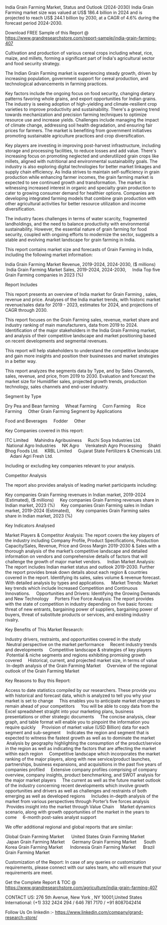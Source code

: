 India Grain Farming Market, Status and Outlook (2024-2030)
India Grain Farming market size was valued at US$ 186.4 billion in 2024 and is projected to reach US$ 244.1 billion by 2030, at a CAGR of 4.6% during the forecast period 2024-2030.

Download FREE Sample of this Report @ https://www.grandresearchstore.com/report-sample/india-grain-farming-407

Cultivation and production of various cereal crops including wheat, rice, maize, and millets, forming a significant part of India's agricultural sector and food security strategy.

The Indian Grain Farming market is experiencing steady growth, driven by increasing population, government support for cereal production, and technological advancements in farming practices.

Key factors include the ongoing focus on food security, changing dietary patterns favoring whole grains, and export opportunities for Indian grains. The industry is seeing adoption of high-yielding and climate-resilient crop varieties to improve productivity and sustainability. There's a growing trend towards mechanization and precision farming techniques to optimize resource use and increase yields. Challenges include managing the impact of climate change, addressing soil health degradation, and ensuring fair prices for farmers. The market is benefiting from government initiatives promoting sustainable agriculture practices and crop diversification.

Key players are investing in improving post-harvest infrastructure, including storage and processing facilities, to reduce losses and add value. There's increasing focus on promoting neglected and underutilized grain crops like millets, aligned with nutritional and environmental sustainability goals. The industry is also exploring digital technologies for better market linkages and supply chain efficiency. As India strives to maintain self-sufficiency in grain production while enhancing farmer incomes, the grain farming market is expected to see continued growth and transformation. The market is witnessing increased interest in organic and specialty grain production to cater to growing consumer demand for healthier options. Companies are developing integrated farming models that combine grain production with other agricultural activities for better resource utilization and income diversification.

The industry faces challenges in terms of water scarcity, fragmented landholdings, and the need to balance productivity with environmental sustainability. However, the essential nature of grain farming for food security, coupled with ongoing efforts to modernize the sector, suggests a stable and evolving market landscape for grain farming in India.

This report contains market size and forecasts of Grain Farming in India, including the following market information:

India Grain Farming Market Revenue, 2019-2024, 2024-2030, ($ millions)
    India Grain Farming Market Sales, 2019-2024, 2024-2030,
    India Top five Grain Farming companies in 2023 (%)

Report Includes

This report presents an overview of India market for Grain Farming , sales, revenue and price. Analyses of the India market trends, with historic market revenue/sales data for 2019 - 2023, estimates for 2024, and projections of CAGR through 2030.

This report focuses on the Grain Farming sales, revenue, market share and industry ranking of main manufacturers, data from 2019 to 2024. Identification of the major stakeholders in the India Grain Farming market, and analysis of their competitive landscape and market positioning based on recent developments and segmental revenues.

This report will help stakeholders to understand the competitive landscape and gain more insights and position their businesses and market strategies in a better way.

This report analyzes the segments data by Type, and by Sales Channels, sales, revenue, and price, from 2019 to 2030. Evaluation and forecast the market size for Humidifier sales, projected growth trends, production technology, sales channels and end-user industry.

Segment by Type

Dry Pea and Bean farming
    Wheat Farming
    Corn Farming
    Rice Farming
    Other Grain Farming
Segment by Applications

Food and Beverages
    Fodder
    Other

Key Companies covered in this report:

ITC Limited
    Mahindra Agribusiness
    Ruchi Soya Industries Ltd.
    National Agro Industries
    NK Agro
    Venkatesh Agro Processing
    Shakti Bhog Foods Ltd.
    KRBL Limited
    Gujarat State Fertilizers & Chemicals Ltd.
    Adani Agri Fresh Ltd.

Including or excluding key companies relevant to your analysis.

Competitor Analysis

The report also provides analysis of leading market participants including:

Key companies Grain Farming revenues in Indian market, 2019-2024 (Estimated), ($ millions)
    Key companies Grain Farming revenues share in Indian market, 2023 (%)
    Key companies Grain Farming sales in Indian market, 2019-2024 (Estimated),
    Key companies Grain Farming sales share in Indian market, 2023 (%)

Key Indicators Analysed

Market Players & Competitor Analysis: The report covers the key players of the industry including Company Profile, Product Specifications, Production Capacity/Sales, Revenue, Price and Gross Margin 2019-2030 & Sales with a thorough analysis of the market’s competitive landscape and detailed information on vendors and comprehensive details of factors that will challenge the growth of major market vendors.
    Indian Market Analysis: The report includes Indian market status and outlook 2019-2030. Further the report provides break down details about each region & countries covered in the report. Identifying its sales, sales volume & revenue forecast. With detailed analysis by types and applications.
    Market Trends: Market key trends which include Increased Competition and Continuous Innovations.
    Opportunities and Drivers: Identifying the Growing Demands and New Technology
    Porters Five Force Analysis: The report provides with the state of competition in industry depending on five basic forces: threat of new entrants, bargaining power of suppliers, bargaining power of buyers, threat of substitute products or services, and existing industry rivalry.

Key Benefits of This Market Research:

Industry drivers, restraints, and opportunities covered in the study
    Neutral perspective on the market performance
    Recent industry trends and developments
    Competitive landscape & strategies of key players
    Potential & niche segments and regions exhibiting promising growth covered
    Historical, current, and projected market size, in terms of value
    In-depth analysis of the Grain Farming Market
    Overview of the regional outlook of the Grain Farming Market

Key Reasons to Buy this Report:

Access to date statistics compiled by our researchers. These provide you with historical and forecast data, which is analyzed to tell you why your market is set to change
    This enables you to anticipate market changes to remain ahead of your competitors
    You will be able to copy data from the Excel spreadsheet straight into your marketing plans, business presentations or other strategic documents
    The concise analysis, clear graph, and table format will enable you to pinpoint the information you require quickly
    Provision of market value (USD Billion) data for each segment and sub-segment
    Indicates the region and segment that is expected to witness the fastest growth as well as to dominate the market
    Analysis by geography highlighting the consumption of the product/service in the region as well as indicating the factors that are affecting the market within each region
    Competitive landscape which incorporates the market ranking of the major players, along with new service/product launches, partnerships, business expansions, and acquisitions in the past five years of companies profiled
    Extensive company profiles comprising of company overview, company insights, product benchmarking, and SWOT analysis for the major market players
    The current as well as the future market outlook of the industry concerning recent developments which involve growth opportunities and drivers as well as challenges and restraints of both emerging as well as developed regions
    Includes in-depth analysis of the market from various perspectives through Porter’s five forces analysis
    Provides insight into the market through Value Chain
    Market dynamics scenario, along with growth opportunities of the market in the years to come
    6-month post-sales analyst support

We offer additional regional and global reports that are similar:

Global Grain Farming Market 
    United States Grain Farming Market 
    Japan Grain Farming Market 
    Germany Grain Farming Market 
    South Korea Grain Farming Market 
    Indonesia Grain Farming Market 
    Brazil Grain Farming Market

Customization of the Report: In case of any queries or customization requirements, please connect with our sales team, who will ensure that your requirements are meet.

Get the Complete Report & TOC @ https://www.grandresearchstore.com/agriculture/india-grain-farming-407

CONTACT US:
276 5th Avenue, New York , NY 10001,United States
International: (+1) 332 2424 294 / 646 781 7170 / +91 8087042414

Follow Us On linkedin :- https://www.linkedin.com/company/grand-research-store/
